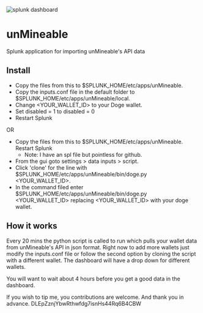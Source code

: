 <img title="splunk dashboard" src="https://i.imgur.com/muUhK86.png">

# unMineable
Splunk application for importing unMineable's API data
## Install
* Copy the files from this to $SPLUNK_HOME/etc/apps/unMineable.
* Copy the inputs.conf file in the default folder to $SPLUNK_HOME/etc/apps/unMineable/local.
* Change  <YOUR_WALLET_ID> to your Doge wallet.
* Set disabled = 1  to disabled = 0
* Restart Splunk

OR

* Copy the files from this to $SPLUNK_HOME/etc/apps/unMineable. Restart Splunk
  * Note: I have an spl file but pointless for github.
* From the gui goto settings > data inputs > script.
* Click 'clone' for the line with $SPLUNK_HOME/etc/apps/unMineable/bin/doge.py <YOUR_WALLET_ID>.
* In the command filed enter $SPLUNK_HOME/etc/apps/unMineable/bin/doge.py <YOUR_WALLET_ID> replacing  <YOUR_WALLET_ID> with your doge wallet.


## How it works

Every 20 mins the python script is called to run which pulls your wallet data from unMineable's API in json format.
Right now to add more wallets just modify the inputs.conf file or follow the second option by cloning the script with a different wallet. The dashboard will have a drop down for different wallets. 

You will want to wait about 4 hours before you get a good data in the dashboard.  

If you wish to tip me, you contributions are welcome. And thank you in advance. 
DLEpZznjYbwRthwfdg7isnHs44Rq6B4CBW
